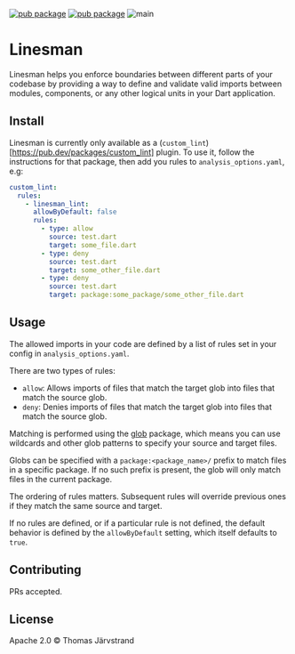 [![pub package](https://img.shields.io/pub/v/linesman.svg?label=linesman&color=blue)](https://pub.dev/packages/linesman)
[![pub package](https://img.shields.io/pub/v/linesman_lint.svg?label=linesman_lint&color=blue)](https://pub.dev/packages/linesman_lint)
![main](https://github.com/tjarvstrand/linesman/actions/workflows/test.yaml/badge.svg?branch=main)


# Linesman

Linesman helps you enforce boundaries between different parts of your codebase by providing a way to
define and validate valid imports between modules, components, or any other logical units in your
Dart application.

## Install

Linesman is currently only available as a (`custom_lint`)[https://pub.dev/packages/custom_lint]
plugin. To use it, follow the instructions for that package, then add you rules to
`analysis_options.yaml`, e.g:

```yaml
custom_lint:
  rules:
    - linesman_lint:
      allowByDefault: false
      rules:
        - type: allow
          source: test.dart
          target: some_file.dart
        - type: deny
          source: test.dart
          target: some_other_file.dart
        - type: deny
          source: test.dart
          target: package:some_package/some_other_file.dart
```

## Usage

The allowed imports in your code are defined by a list of rules set in your config in
`analysis_options.yaml`.

There are two types of rules:
- `allow`: Allows imports of files that match the target glob into files that match the source glob.
- `deny`: Denies imports of files that match the target glob into files that match the source glob.

Matching is performed using the [glob](https://pub.dev/packages/glob) package, which means you can
use wildcards and other glob patterns to specify your source and target files.

Globs can be specified with a `package:<package_name>/` prefix to match files in a specific package.
If no such prefix is present, the glob will only match files in the current package.

The ordering of rules matters. Subsequent rules will override previous ones if they match the same
source and target.

If no rules are defined, or if a particular rule is not defined, the default behavior is defined by
the `allowByDefault` setting, which itself defaults to `true`.

## Contributing

PRs accepted.

## License

Apache 2.0 © Thomas Järvstrand
